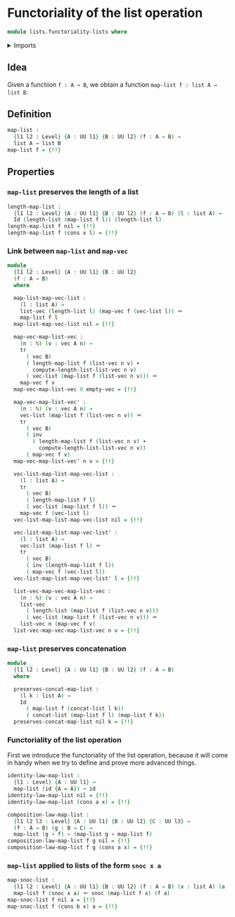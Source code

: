 # Functoriality of the list operation

```agda
module lists.functoriality-lists where
```

<details><summary>Imports</summary>

```agda
open import elementary-number-theory.equality-natural-numbers
open import elementary-number-theory.natural-numbers

open import foundation.action-on-identifications-functions
open import foundation.dependent-pair-types
open import foundation.equality-dependent-pair-types
open import foundation.function-types
open import foundation.homotopies
open import foundation.identity-types
open import foundation.propositions
open import foundation.transport-along-identifications
open import foundation.universe-levels

open import linear-algebra.functoriality-vectors
open import linear-algebra.vectors

open import lists.arrays
open import lists.concatenation-lists
open import lists.lists
```

</details>

## Idea

Given a functiion `f : A → B`, we obtain a function
`map-list f : list A → list B`.

## Definition

```agda
map-list :
  {l1 l2 : Level} {A : UU l1} {B : UU l2} (f : A → B) →
  list A → list B
map-list f = {!!}
```

## Properties

### `map-list` preserves the length of a list

```agda
length-map-list :
  {l1 l2 : Level} {A : UU l1} {B : UU l2} (f : A → B) (l : list A) →
  Id (length-list (map-list f l)) (length-list l)
length-map-list f nil = {!!}
length-map-list f (cons x l) = {!!}
```

### Link between `map-list` and `map-vec`

```agda
module _
  {l1 l2 : Level} {A : UU l1} {B : UU l2}
  (f : A → B)
  where

  map-list-map-vec-list :
    (l : list A) →
    list-vec (length-list l) (map-vec f (vec-list l)) ＝
    map-list f l
  map-list-map-vec-list nil = {!!}

  map-vec-map-list-vec :
    (n : ℕ) (v : vec A n) →
    tr
      ( vec B)
      ( length-map-list f (list-vec n v) ∙
        compute-length-list-list-vec n v)
      ( vec-list (map-list f (list-vec n v))) ＝
    map-vec f v
  map-vec-map-list-vec 0 empty-vec = {!!}

  map-vec-map-list-vec' :
    (n : ℕ) (v : vec A n) →
    vec-list (map-list f (list-vec n v)) ＝
    tr
      ( vec B)
      ( inv
        ( length-map-list f (list-vec n v) ∙
          compute-length-list-list-vec n v))
      ( map-vec f v)
  map-vec-map-list-vec' n v = {!!}

  vec-list-map-list-map-vec-list :
    (l : list A) →
    tr
      ( vec B)
      ( length-map-list f l)
      ( vec-list (map-list f l)) ＝
    map-vec f (vec-list l)
  vec-list-map-list-map-vec-list nil = {!!}

  vec-list-map-list-map-vec-list' :
    (l : list A) →
    vec-list (map-list f l) ＝
    tr
      ( vec B)
      ( inv (length-map-list f l))
      ( map-vec f (vec-list l))
  vec-list-map-list-map-vec-list' l = {!!}

  list-vec-map-vec-map-list-vec :
    (n : ℕ) (v : vec A n) →
    list-vec
      ( length-list (map-list f (list-vec n v)))
      ( vec-list (map-list f (list-vec n v))) ＝
    list-vec n (map-vec f v)
  list-vec-map-vec-map-list-vec n v = {!!}
```

### `map-list` preserves concatenation

```agda
module _
  {l1 l2 : Level} {A : UU l1} {B : UU l2} (f : A → B)
  where

  preserves-concat-map-list :
    (l k : list A) →
    Id
      ( map-list f (concat-list l k))
      ( concat-list (map-list f l) (map-list f k))
  preserves-concat-map-list nil k = {!!}
```

### Functoriality of the list operation

First we introduce the functoriality of the list operation, because it will come
in handy when we try to define and prove more advanced things.

```agda
identity-law-map-list :
  {l1 : Level} {A : UU l1} →
  map-list (id {A = A}) ~ id
identity-law-map-list nil = {!!}
identity-law-map-list (cons a x) = {!!}

composition-law-map-list :
  {l1 l2 l3 : Level} {A : UU l1} {B : UU l2} {C : UU l3} →
  (f : A → B) (g : B → C) →
  map-list (g ∘ f) ~ (map-list g ∘ map-list f)
composition-law-map-list f g nil = {!!}
composition-law-map-list f g (cons a x) = {!!}
```

### `map-list` applied to lists of the form `snoc x a`

```agda
map-snoc-list :
  {l1 l2 : Level} {A : UU l1} {B : UU l2} (f : A → B) (x : list A) (a : A) →
  map-list f (snoc x a) ＝ snoc (map-list f x) (f a)
map-snoc-list f nil a = {!!}
map-snoc-list f (cons b x) a = {!!}
```
